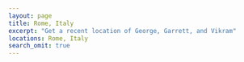 ```yaml
---
layout: page
title: Rome, Italy
excerpt: "Get a recent location of George, Garrett, and Vikram"
locations: Rome, Italy
search_omit: true
---
```


